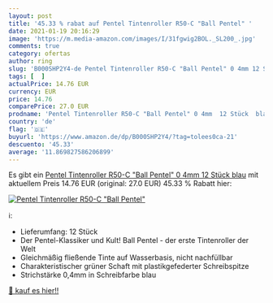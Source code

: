 ```yaml
---
layout: post
title: '45.33 % rabat auf Pentel Tintenroller R50-C "Ball Pentel" '
date: 2021-01-19 20:16:29
image: 'https://m.media-amazon.com/images/I/31fgwig2BOL._SL200_.jpg'
comments: true
category: ofertas
author: ring
slug: 'B000SHP2Y4-de Pentel Tintenroller R50-C "Ball Pentel" 0 4mm 12 Stück blau'
tags: [  ]
actualPrice: 14.76 EUR
currency: EUR
price: 14.76
comparePrice: 27.0 EUR
prodname: 'Pentel Tintenroller R50-C "Ball Pentel" 0 4mm  12 Stück  blau'
country: 'de'
flag: '🇩🇪'
buyurl: 'https://www.amazon.de/dp/B000SHP2Y4/?tag=tolees0ca-21'
descuento: '45.33'
average: '11.869827586206899'
---
```


Es gibt ein [Pentel Tintenroller R50-C "Ball Pentel" 0 4mm  12 Stück  blau](https://www.amazon.de/dp/B000SHP2Y4/?tag=tolees0ca-21) mit aktuellem Preis 14.76 EUR (original: 27.0 EUR) 45.33 % Rabatt hier:

[![Pentel Tintenroller R50-C "Ball Pentel" ](https://m.media-amazon.com/images/I/31fgwig2BOL._SL200_.jpg)](https://www.amazon.de/dp/B000SHP2Y4/?tag=tolees0ca-21)

ℹ️:

- Lieferumfang: 12 Stück
- Der Pentel-Klassiker und Kult! Ball Pentel - der erste Tintenroller der Welt
- Gleichmäßig fließende Tinte auf Wasserbasis, nicht nachfüllbar
- Charakteristischer grüner Schaft mit plastikgefederter Schreibspitze
- Strichstärke 0,4mm in Schreibfarbe blau

[🛒 kauf es hier!!](https://www.amazon.de/dp/B000SHP2Y4/?tag=tolees0ca-21)
